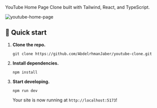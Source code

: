 YouTube Home Page Clone built with Tailwind, React, and TypeScript.

![youtube-home-page](https://github.com/user-attachments/assets/bc570ed4-9fc4-499a-9db1-c4c9cc05db46)

## 🚀 Quick start

1. **Clone the repo.**

    ```shell
    git clone https://github.com/AbdelrhmanJaber/youtube-clone.git
    ```

2. **Install dependencies.**

    ```shell
    npm install
    ```

3. **Start developing.**

    ```shell
    npm run dev
    ```

    Your site is now running at `http://localhost:5173`!
